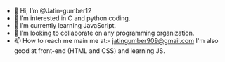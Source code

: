 - 👋 Hi, I’m @Jatin-gumber12
- 👀 I’m interested in C and python coding.
- 🌱 I’m currently learning JavaScript.
- 💞️ I’m looking to collaborate on any programming organization.
- 📫 How to reach me main me at:- jatingumber909@gmail.com
I'm also good at front-end (HTML and CSS) and learning JS.

<!---
Jatin-gumber12/Jatin-gumber12 is a ✨ special ✨ repository because its `README.md` (this file) appears on your GitHub profile.
You can click the Preview link to take a look at your changes.
--->

